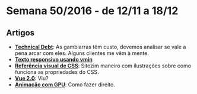 # Semana 50/2016 - de 12/11 a 18/12

## Artigos

* [__Technical Debt__](https://24ways.org/2016/we-need-to-talk-about-technical-debt/): As gambiarras têm custo, devemos analisar se vale a pena arcar com eles. Alguns clientes me vêm à mente.
* [__Texto responsivo usando vmin__](https://24ways.org/2016/responsive-display-text/)
* [__Referência visual de CSS__](http://cssreference.io/): Sitezim maneiro com ilustrações sobre como funciona as propriedades do CSS.
* [__Vue 2.0__](https://www.sitepoint.com/up-and-running-vue-js-2-0/): Viu?
* [__Animação com GPU__](https://www.smashingmagazine.com/2016/12/gpu-animation-doing-it-right/): Como fazer direito.
